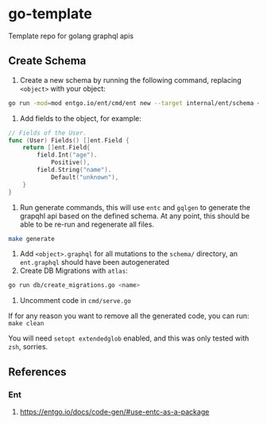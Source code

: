 # go-template
Template repo for golang graphql apis

## Create Schema

1. Create a new schema by running the following command, replacing `<object>` with your object:
```bash
go run -mod=mod entgo.io/ent/cmd/ent new --target internal/ent/schema <object>
```
1. Add fields to the object, for example: 
```go
// Fields of the User.
func (User) Fields() []ent.Field {
    return []ent.Field{
        field.Int("age").
            Positive(),
        field.String("name").
            Default("unknown"),
    }
}

```
1. Run generate commands, this will use `entc` and `gqlgen` to generate the grapqhl api based on the defined schema. At any point, this should be able to be re-run and regenerate all files. 

```bash
make generate
```
1. Add `<object>.graphql` for all mutations to the `schema/` directory, an `ent.graphql` should have been autogenerated
1. Create DB Migrations with `atlas`:
```bash
go run db/create_migrations.go <name>
```
1. Uncomment code in `cmd/serve.go`

If for any reason you want to remove all the generated code, you can run:
`make clean`

You will need `setopt extendedglob` enabled, and this was only tested with `zsh`, sorries. 

## References

### Ent

1. https://entgo.io/docs/code-gen/#use-entc-as-a-package